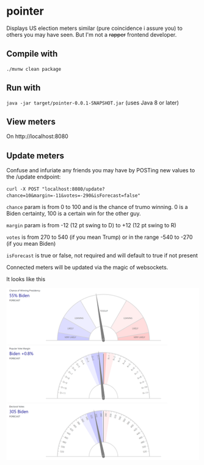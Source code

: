 # pointer

Displays US election meters similar (pure coincidence i assure you) to others you may have seen.
But I'm not a ~~rapper~~ frontend developer.

## Compile with
`./mvnw clean package`

## Run with
`java -jar target/pointer-0.0.1-SNAPSHOT.jar` (uses Java 8 or later)

## View meters
On http://localhost:8080

## Update meters
Confuse and infuriate any friends you may have by POSTing new values to the /update endpoint:

`curl -X POST "localhost:8080/update?chance=10&margin=-11&votes=-290&isForecast=false"`

`chance` param is from 0 to 100 and is the chance of trumo winning. 0 is a Biden certainty, 100 is a certain win for the other guy. 

`margin` param is from -12 (12 pt swing to D) to +12 (12 pt swing to R)

`votes` is from 270 to 540 (if you mean Trump) or in the range -540 to -270 (if you mean Biden)

`isForecast` is true or false, not required and will default to true if not present

Connected meters will be updated via the magic of websockets.

It looks like this

![Example](meters.png)




